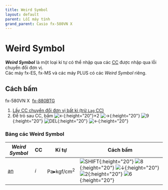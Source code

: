 ```yaml
---
title: Weird Symbol
layout: default
parent: Lỗi máy tính
grand_parent: Casio fx-580VN X
---
```


# Weird Symbol
***Weird Symbol*** là một loại kí tự có thể nhập qua các [CC](/thu-vien-ma-tran/docs/fx880btg/loi-may-tinh/cc.html) được nhập qua lỗi chuyển đổi đơn vị.  
Các máy fx-ES, fx-MS và các máy PLUS có các *Weird Symbol* riêng.

## Cách bấm
fx-580VN X&nbsp; [fx-880BTG](/thu-vien-ma-tran/docs/fx880btg/loi-may-tinh/ws.html#cách-bấm)

1. [Lấy CC chuyển đổi đơn vị bất kì (trừ `Lag` CC)](/thu-vien-ma-tran/docs/fx580vnx/loi-may-tinh/cc.html#cc-chuyển-đổi-đơn-vị)
2. Để trỏ sau CC, bấm ![←]{:height="20"}×2 ![→]{:height="20"} ![9]{:height="20"} ![DEL]{:height="20"} ![←]{:height="20"}

### Bảng các Weird Symbol

| *Weird Symbol* | CC | Kí tự | Cách bấm |
|--|--|--|--|
| [an](/thu-vien-ma-tran/docs/fx880btg/loi-may-tinh/ki-tu-an.html) | 𝑖 | Pa▸kgf/cm<sup>2</sup> | ![SHIFT]{:height="20"} ![8]{:height="20"} ![↓]{:height="20"} ![2]{:height="20"} ![6]{:height="20"}

[SHIFT]: /thu-vien-ma-tran/images/fx580vnx/shift.png
[MENU]: /thu-vien-ma-tran/images/fx580vnx/menu.png
[←]: /thu-vien-ma-tran/images/fx580vnx/dpad_left.png
[→]: /thu-vien-ma-tran/images/fx580vnx/dpad_right.png
[↓]: /thu-vien-ma-tran/images/fx580vnx/dpad_down.png
[CALC]: /thu-vien-ma-tran/images/fx580vnx/calc.png
[√]: /thu-vien-ma-tran/images/fx580vnx/sqrt.png
[ENG]: /thu-vien-ma-tran/images/fx580vnx/eng.png
[DEL]: /thu-vien-ma-tran/images/fx580vnx/del.png
[AC]: /thu-vien-ma-tran/images/fx580vnx/ac.png
[1]: /thu-vien-ma-tran/images/fx580vnx/1.png
[2]: /thu-vien-ma-tran/images/fx580vnx/2.png
[6]: /thu-vien-ma-tran/images/fx580vnx/6.png
[7]: /thu-vien-ma-tran/images/fx580vnx/7.png
[8]: /thu-vien-ma-tran/images/fx580vnx/8.png
[9]: /thu-vien-ma-tran/images/fx580vnx/9.png
[.]: /thu-vien-ma-tran/images/fx580vnx/decimal.png
[=]: /thu-vien-ma-tran/images/fx580vnx/exec.png